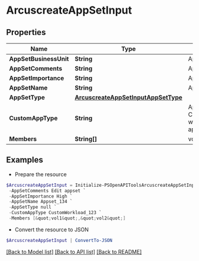 # ArcuscreateAppSetInput
## Properties

Name | Type | Description | Notes
------------ | ------------- | ------------- | -------------
**AppSetBusinessUnit** | **String** | App set business unit | [optional] 
**AppSetComments** | **String** | App set comments | [optional] 
**AppSetImportance** | **String** | App set importance | [optional] 
**AppSetName** | **String** | App set name | 
**AppSetType** | [**ArcuscreateAppSetInputAppSetType**](ArcuscreateAppSetInputAppSetType.md) |  | 
**CustomAppType** | **String** | App set name for Custom workloads when appSetType&#x3D;CUSTOM | [optional] 
**Members** | **String[]** | volumes list | [optional] 

## Examples

- Prepare the resource
```powershell
$ArcuscreateAppSetInput = Initialize-PSOpenAPIToolsArcuscreateAppSetInput  -AppSetBusinessUnit HPE `
 -AppSetComments Edit appset `
 -AppSetImportance High `
 -AppSetName Appset_134 `
 -AppSetType null `
 -CustomAppType CustomWorkload_123 `
 -Members [&quot;vol1&quot;,&quot;vol2&quot;]
```

- Convert the resource to JSON
```powershell
$ArcuscreateAppSetInput | ConvertTo-JSON
```

[[Back to Model list]](../README.md#documentation-for-models) [[Back to API list]](../README.md#documentation-for-api-endpoints) [[Back to README]](../README.md)

